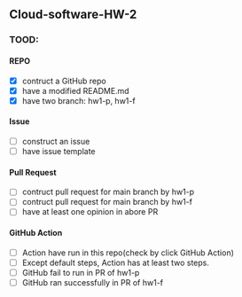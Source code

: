 ## Cloud-software-HW-2
### TOOD:
#### REPO
- [X] contruct a GitHub repo
- [X] have a modified README.md
- [X] have two branch: hw1-p, hw1-f
#### Issue
- [ ] construct an issue
- [ ] have issue template
#### Pull Request
- [ ] contruct pull request for main branch by hw1-p
- [ ] contruct pull request for main branch by hw1-f
- [ ] have at least one opinion in abore PR
#### GitHub Action
- [ ] Action have run in this repo(check by click GitHub Action)
- [ ] Except default steps, Action has at least two steps.
- [ ] GitHub fail to run in PR of hw1-p
- [ ] GitHub ran successfully in PR of hw1-f